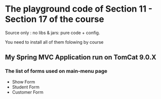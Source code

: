 # The playground code of Section 11 - Section 17 of the course
Source only : no libs & jars: pure code + config.

You need to install all of them folowing by course
## My Spring MVC Application run on TomCat 9.0.X
### The list of forms used on main-menu page
* Show Form
* Student Form
* Customer Form
